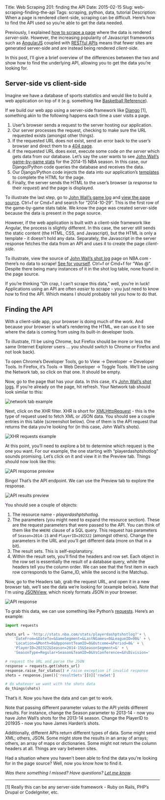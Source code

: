 Title: Web Scraping 201: finding the API
Date: 2015-02-15
Slug: web-scraping-finding-the-api
Tags: scraping, python, data, tutorial
Description: When a page is rendered client-side, scraping can be difficult. Here’s how to find the API used so you’re able to get the data needed.

Previously, I explained [how to scrape a page](http://www.gregreda.com/2013/03/03/web-scraping-101-with-python/) where the data is rendered *server-side*. However, the increasing popularity of Javascript frameworks such as [AngularJS](https://angularjs.org) coupled with [RESTful APIs](http://en.wikipedia.org/wiki/Representational_state_transfer#Applied_to_web_services) means that fewer sites are generated server-side and are instead being rendered *client-side*.

In this post, I’ll give a brief overview of the differences between the two and show how to find the underlying API, allowing you to get the data you’re looking for.

## Server-side vs client-side
Imagine we have a database of sports statistics and would like to build a web application on top of it (e.g. something like [Basketball Reference](http://www.basketball-reference.com/)).

If we build our web app using a server-side framework like [Django](https://www.djangoproject.com/) [1], something akin to the following happens each time a user visits a page.

1. User’s browser sends a request to the server hosting our application.
2. Our server processes the request, checking to make sure the URL requested exists (amongst other things).
3. If the requested URL does not exist, send an error back to the user’s browser and direct them to a [404 page](http://en.wikipedia.org/wiki/HTTP_404#Custom_error_pages).
4. If the requested URL does exist, execute some code *on the server* which gets data from our database. Let’s say the user wants to see [John Wall’s game-by-game stats](http://www.basketball-reference.com/players/w/walljo01/gamelog/2015/) for the 2014-15 NBA season. In this case, our Django/Python code queries the database and receives the data.
5. Our Django/Python code injects the data into our application’s [templates](http://en.wikipedia.org/wiki/Web_template_system) to complete the HTML for the page.
6. Finally, the server sends the HTML to the user’s browser (a *response* to their *request*) and the page is displayed.

To illustrate the last step, go to [John Wall’s game log](http://www.basketball-reference.com/players/w/walljo01/gamelog/2015/) and [view the page source](view-source:http://www.basketball-reference.com/players/w/walljo01/gamelog/2015/). Ctrl+f or Cmd+f and search for “2014-10-29”. This is the first row of the game-by-game stats table. We know the page was created server-side because the data is present in the page source.

However, if the web application is built with a client-side framework like Angular, the process is slightly different. In this case, the server still sends the static content (the HTML, CSS, and Javascript), but the HTML is only a template - it doesn’t hold any data. Separately, the Javascript in the server response fetches the data from an API and uses it to create the page *client-side*.

To illustrate, view the source of [John Wall’s shot log](http://stats.nba.com/player/#!/202322/tracking/shotslogs/) page on NBA.com - there’s no data to scrape! [See for yourself](view-source:http://stats.nba.com/player/#!/202322/tracking/shotslogs/). Ctrl+f or Cmd+f for “Was @“. Despite there being many instances of it in the shot log table, none found in the page source.

If you’re thinking “Oh crap, I can’t scrape this data,” well, you’re in luck! Applications using an API are often *easier* to scrape - you just need to know how to find the API. Which means I should probably tell you how to do that.

## Finding the API

With a client-side app, your browser is doing much of the work. And because your browser is what’s rendering the HTML, we can use it to see where the data is coming from using its built-in developer tools.

To illustrate, I’ll be using Chrome, but Firefox should be more or less the same (Internet Explorer users … you should switch to Chrome or Firefox and not look back).

To open Chrome’s Developer Tools, go to View -> Developer -> Developer Tools. In Firefox, it’s Tools -> Web Developer -> Toggle Tools. We’ll be using the Network tab, so click on that one. It should be empty.

Now, go to the page that has your data. In this case, it’s [John Wall’s shot logs](http://stats.nba.com/player/#!/202322/tracking/shotslogs/). If you’re already on the page, hit refresh. Your Network tab should look similar to this:

![network tab example](/images/scraping-network-tab.png)

Next, click on the XHR filter. XHR is short for [XMLHttpRequest](http://en.wikipedia.org/wiki/XMLHttpRequest) - this is the type of request used to fetch XML or JSON data. You should see a couple entries in this table (screenshot below). One of them is the API request that returns the data you’re looking for (in this case, John Wall’s shots).

![XHR requests example](/images/scraping-xhr-tab.png)

At this point, you’ll need to explore a bit to determine which  request is the one you want. For our example, the one starting with “playerdashptshotlog” sounds promising. Let’s click on it and view it in the Preview tab. Things should now look like this:

![API response preview](/images/scraping-api-preview.png)

Bingo! That’s the API endpoint. We can use the Preview tab to explore the response.

![API results preview](/images/scraping-api-results-preview.png)

You should see a couple of objects:

1. The resource name - *playerdashptshotlog*.
2. The parameters (you might need to expand the resource section). These are the request parameters that were passed to the API. You can think of them like the `WHERE` clause of a SQL query. This request has parameters of `Season=2014-15` and `PlayerID=202322` (amongst others). Change the parameters in the URL and you’ll get different data (more on that in a bit).
3. The result sets. This is self-explanatory.
4. Within the result sets, you’ll find the headers and row set. Each object in the row set is essentially the result of a database query, while the headers tell you the column order. We can see that the first item in each row corresponds to the Game_ID, while the second is the Matchup.

Now, go to the Headers tab, grab the request URL, and open it in a new browser tab, we’ll see the data we’re looking for (example below). Note that I'm using [JSONView](https://chrome.google.com/webstore/detail/jsonview/chklaanhfefbnpoihckbnefhakgolnmc?hl=en), which nicely formats JSON in your browser.

![API response](/images/scraping-api-response.png)

To grab this data, we can use something like Python’s [requests](http://docs.python-requests.org/en/latest/). Here’s an example:

```python
import requests

shots_url = 'http://stats.nba.com/stats/playerdashptshotlog?'+ \
	'DateFrom=&DateTo=&GameSegment=&LastNGames=0&LeagueID=00&' + \
	'Location=&Month=0&OpponentTeamID=0&Outcome=&Period=0&' + \
	'PlayerID=202322&Season=2014-15&SeasonSegment=&' + \
	'SeasonType=Regular+Season&TeamID=0&VsConference=&VsDivision='

# request the URL and parse the JSON
response = requests.get(shots_url)
response.raise_for_status() # raise exception if invalid response
shots = response.json()['resultSets'][0]['rowSet']

# do whatever we want with the shots data
do_things(shots)
```

That’s it. Now you have the data and can get to work.

Note that passing different parameter values to the API yields different results. For instance, change the Season parameter to 2013-14 - now you have John Wall’s shots for the 2013-14 season. Change the PlayerID to 201935 - now you have James Harden’s shots.

Additionally, different APIs return different types of data. Some might send XML; others, JSON. Some might store the results in an array of arrays; others, an array of maps or dictionaries. Some might not return the column headers at all. Things are vary between sites.

Had a situation where you haven't been able to find the data you're looking for in the page source? Well, now you know how to find it.

*Was there something I missed? Have questions? [Let me know](https://twitter.com/gjreda).*

<hr class=“small”>
[1] Really this can be any server-side framework - Ruby on Rails, PHP’s Drupal or CodeIgniter, etc.
